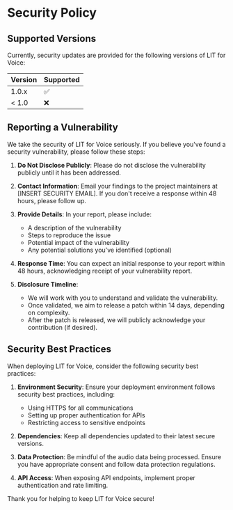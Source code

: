 # Security Policy

## Supported Versions

Currently, security updates are provided for the following versions of LIT for Voice:

| Version | Supported          |
| ------- | ------------------ |
| 1.0.x   | :white_check_mark: |
| < 1.0   | :x:                |

## Reporting a Vulnerability

We take the security of LIT for Voice seriously. If you believe you've found a security vulnerability, please follow these steps:

1. **Do Not Disclose Publicly**: Please do not disclose the vulnerability publicly until it has been addressed.

2. **Contact Information**: Email your findings to the project maintainers at [INSERT SECURITY EMAIL]. If you don't receive a response within 48 hours, please follow up.

3. **Provide Details**: In your report, please include:
   - A description of the vulnerability
   - Steps to reproduce the issue
   - Potential impact of the vulnerability
   - Any potential solutions you've identified (optional)

4. **Response Time**: You can expect an initial response to your report within 48 hours, acknowledging receipt of your vulnerability report.

5. **Disclosure Timeline**:
   - We will work with you to understand and validate the vulnerability.
   - Once validated, we aim to release a patch within 14 days, depending on complexity.
   - After the patch is released, we will publicly acknowledge your contribution (if desired).

## Security Best Practices

When deploying LIT for Voice, consider the following security best practices:

1. **Environment Security**: Ensure your deployment environment follows security best practices, including:
   - Using HTTPS for all communications
   - Setting up proper authentication for APIs
   - Restricting access to sensitive endpoints

2. **Dependencies**: Keep all dependencies updated to their latest secure versions.

3. **Data Protection**: Be mindful of the audio data being processed. Ensure you have appropriate consent and follow data protection regulations.

4. **API Access**: When exposing API endpoints, implement proper authentication and rate limiting.

Thank you for helping to keep LIT for Voice secure!